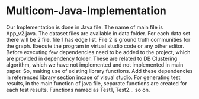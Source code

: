 # Multicom-Java-Implementation
Our Implementation is done in Java file. 
The name of main file is App_v2.java. 
The dataset files are available in data folder. For each data set there will be 2 file, file 1 has edge list. File 2 is ground truth communities for the graph. 
Execute the program in virtual studio code or any other editor. Before executing few dependencies need to be added to the project, which are provided in dependency folder. These are related to DB Clustering algorithm, which we have not implemented and not implemented in main paper. So, making use of existing library functions. Add these dependencies in referenced library section incase of visual studio.
For generating test results, in the main function of java file, separate functions are created for each test results. Functions named as Test1, Test2… so on.


